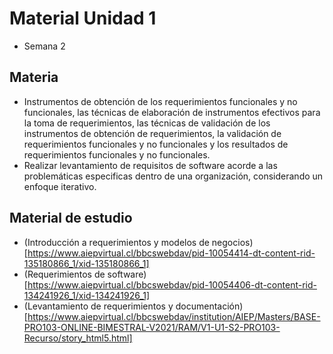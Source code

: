 # Material Unidad 1
* Semana 2

## Materia
* Instrumentos de obtención de los requerimientos funcionales y no funcionales, las técnicas de elaboración de instrumentos efectivos para la toma de requerimientos, las técnicas de validación de los instrumentos de obtención de requerimientos, la validación de requerimientos funcionales y no funcionales y los resultados de requerimientos funcionales y no funcionales.
* Realizar levantamiento de requisitos de software acorde a las problemáticas especificas dentro de una organización, considerando un enfoque iterativo.

## Material de estudio
* (Introducción a requerimientos y modelos de negocios)[https://www.aiepvirtual.cl/bbcswebdav/pid-10054414-dt-content-rid-135180866_1/xid-135180866_1]
* (Requerimientos de software)[https://www.aiepvirtual.cl/bbcswebdav/pid-10054406-dt-content-rid-134241926_1/xid-134241926_1]
* (Levantamiento de requerimientos y documentación)[https://www.aiepvirtual.cl/bbcswebdav/institution/AIEP/Masters/BASE-PRO103-ONLINE-BIMESTRAL-V2021/RAM/V1-U1-S2-PRO103-Recurso/story_html5.html]